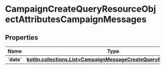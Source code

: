 
# CampaignCreateQueryResourceObjectAttributesCampaignMessages

## Properties
| Name | Type | Description | Notes |
| ------------ | ------------- | ------------- | ------------- |
| **&#x60;data&#x60;** | [**kotlin.collections.List&lt;CampaignMessageCreateQueryResourceObject&gt;**](CampaignMessageCreateQueryResourceObject.md) |  |  |



